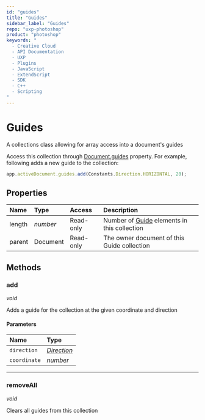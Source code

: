 ```yaml
---
id: "guides"
title: "Guides"
sidebar_label: "Guides"
repo: "uxp-photoshop"
product: "photoshop"
keywords: "
  - Creative Cloud
  - API Documentation
  - UXP
  - Plugins
  - JavaScript
  - ExtendScript
  - SDK
  - C++
  - Scripting
"
---
```


# Guides

A collections class allowing for array access into a document's guides

Access this collection through [Document.guides](/ps_reference/classes/document/#guides) property. For example,
following adds a new guide to the collection:

```javascript
app.activeDocument.guides.add(Constants.Direction.HORIZONTAL, 20);
```

## Properties

| Name | Type | Access | Description |
| :------ | :------ | :------ | :------ |
| length | *number* | Read-only | Number of [Guide](/ps_reference/modules/guide/) elements in this collection |
| parent | Document | Read-only | The owner document of this Guide collection |

## Methods

### add

*void*

Adds a guide for the collection at the given coordinate and direction

#### Parameters

| Name | Type |
| :------ | :------ |
| `direction` | [*Direction*](/ps_reference/modules/constants/#direction) |
| `coordinate` | *number* |

___

### removeAll

*void*

Clears all guides from this collection
